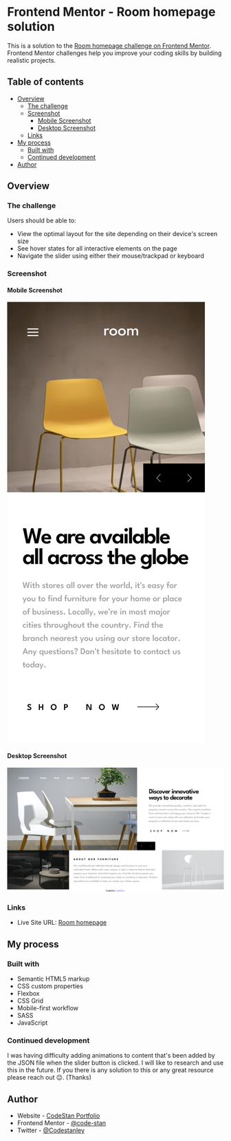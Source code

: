 # Frontend Mentor - Room homepage solution

This is a solution to the [Room homepage challenge on Frontend Mentor](https://www.frontendmentor.io/challenges/room-homepage-BtdBY_ENq). Frontend Mentor challenges help you improve your coding skills by building realistic projects.

## Table of contents

- [Overview](#overview)
  - [The challenge](#the-challenge)
  - [Screenshot](#screenshot)
    - [Mobile Screenshot](#mobile-screenshot)
    - [Desktop Screenshot](#desktop-screenshot)
  - [Links](#links)
- [My process](#my-process)
  - [Built with](#built-with)
  - [Continued development](#continued-development)
- [Author](#author)

## Overview

### The challenge

Users should be able to:

- View the optimal layout for the site depending on their device's screen size
- See hover states for all interactive elements on the page
- Navigate the slider using either their mouse/trackpad or keyboard

### Screenshot

#### Mobile Screenshot

![mobile-preview](./screenshot/mobile-screenshot.png)

#### Desktop Screenshot

![desktop-preview](./screenshot/desktop-screenshot.png)

### Links

- Live Site URL: [Room homepage](https://code-stan.github.io/room-homepage)

## My process

### Built with

- Semantic HTML5 markup
- CSS custom properties
- Flexbox
- CSS Grid
- Mobile-first workflow
- SASS
- JavaScript

### Continued development

I was having difficulty adding animations to content that's been added by the JSON file when the slider button is clicked. I will like to research and use this in the future. If you there is any solution to this or any great resource please reach out 😉. (Thanks)

## Author

- Website - [CodeStan Portfolio](https://codestan.netlify.app/)
- Frontend Mentor - [@code-stan](https://www.frontendmentor.io/profile/code-stan)
- Twitter - [@Codestanley](https://www.twitter.com/codestanley)
